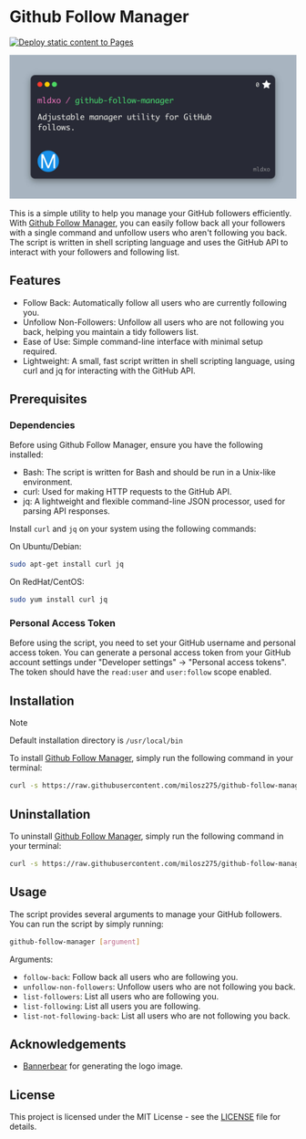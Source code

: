 # Github Follow Manager

[![Deploy static content to Pages](https://github.com/milosz275/github-follow-manager/actions/workflows/deploy.yml/badge.svg)](https://github.com/milosz275/github-follow-manager/actions/workflows/deploy.yml)

![Logo](assets/github-follow-manager.jpg)

This is a simple utility to help you manage your GitHub followers efficiently. With [Github Follow Manager](https://github.com/milosz275/github-follow-manager), you can easily follow back all your followers with a single command and unfollow users who aren't following you back. The script is written in shell scripting language and uses the GitHub API to interact with your followers and following list.

## Features

- Follow Back: Automatically follow all users who are currently following you.
- Unfollow Non-Followers: Unfollow all users who are not following you back, helping you maintain a tidy followers list.
- Ease of Use: Simple command-line interface with minimal setup required.
- Lightweight: A small, fast script written in shell scripting language, using curl and jq for interacting with the GitHub API.

## Prerequisites

### Dependencies

Before using Github Follow Manager, ensure you have the following installed:

- Bash: The script is written for Bash and should be run in a Unix-like environment.
- curl: Used for making HTTP requests to the GitHub API.
- jq: A lightweight and flexible command-line JSON processor, used for parsing API responses.

Install `curl` and `jq` on your system using the following commands:

On Ubuntu/Debian:

```bash
sudo apt-get install curl jq
```

On RedHat/CentOS:

```bash
sudo yum install curl jq
```

### Personal Access Token

Before using the script, you need to set your GitHub username and personal access token. You can generate a personal access token from your GitHub account settings under "Developer settings" -> "Personal access tokens". The token should have the `read:user` and `user:follow` scope enabled.

## Installation

> [!NOTE]
> Default installation directory is `/usr/local/bin`

To install [Github Follow Manager](https://github.com/milosz275/github-follow-manager), simply run the following command in your terminal:

```bash
curl -s https://raw.githubusercontent.com/milosz275/github-follow-manager/main/install.sh | sudo bash
```

## Uninstallation

To uninstall [Github Follow Manager](https://github.com/milosz275/github-follow-manager), simply run the following command in your terminal:

```bash
curl -s https://raw.githubusercontent.com/milosz275/github-follow-manager/main/uninstall.sh | sudo bash -s -- -y
```

## Usage

The script provides several arguments to manage your GitHub followers. You can run the script by simply running:

```bash
github-follow-manager [argument]
```

Arguments:

- `follow-back`: Follow back all users who are following you.
- `unfollow-non-followers`: Unfollow users who are not following you back.
- `list-followers`: List all users who are following you.
- `list-following`: List all users you are following.
- `list-not-following-back`: List all users who are not following you back.

## Acknowledgements

- [Bannerbear](https://www.bannerbear.com/) for generating the logo image.

## License

This project is licensed under the MIT License - see the [LICENSE](LICENSE) file for details.
